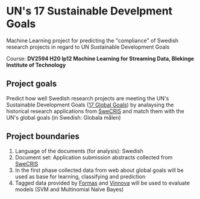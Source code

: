 # UN's 17 Sustainable Develpment Goals

Machine Learning project for predicting the "compliance" of Swedish research projects in regard to UN Sustainable Development Goals

Course: __DV2594 H20 lp12 Machine Learning for Streaming Data, Blekinge Institute of Technology__

## Project goals
Predict how well Swedish research projects are meeting the UN's Sustainable Development Goals ([17 Global Goals](https://www.globalamalen.se/)) by analaysing the historical research applications from [SweCRIS](https://www.swecris.se/) and match them with the UN's global goals (in Swedish: Globala målen)

## Project boundaries

1. Language of the documents (for analysis): Swedish
2. Document set: Application submission abstracts collected from [SweCRIS](https://www.swecris.se/)
3. In the first phase collected data from web about global goals will be used as base for learning, classifying and prediction
4. Tagged data provided by [Formas](https://formas.se/) and [Vinnova](https://vinnova.se) will be used to evaluate models (SVM and Multinomial Naïve Bayes)
